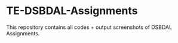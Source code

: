 # TE-DSBDAL-Assignments
This repository contains all codes + output screenshots of DSBDAL Assignments.
